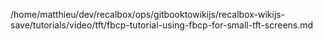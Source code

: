 /home/matthieu/dev/recalbox/ops/gitbooktowikijs/recalbox-wikijs-save/tutorials/video/tft/fbcp-tutorial-using-fbcp-for-small-tft-screens.md